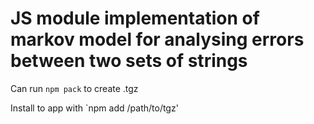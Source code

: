 # JS module implementation of markov model for analysing errors between two sets of strings

Can run `npm pack` to create .tgz

Install to app with `npm add /path/to/tgz'
